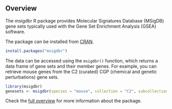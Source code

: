 ## Overview

The msigdbr R package provides Molecular Signatures Database (MSigDB) gene sets typically used with the Gene Set Enrichment Analysis (GSEA) software.

The package can be installed from [CRAN](https://cran.r-project.org/package=msigdbr).

```r
install.packages("msigdbr")
```

The data can be accessed using the `msigdbr()` function, which returns a data frame of gene sets and their member genes.
For example, you can retrieve mouse genes from the C2 (curated) CGP (chemical and genetic perturbations) gene sets.

```r
library(msigdbr)
genesets <- msigdbr(species = "mouse", collection = "C2", subcollection = "CGP")
```

Check the [full overview](articles/msigdbr-intro.html) for more information about the package.

